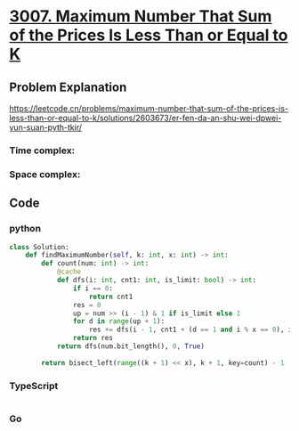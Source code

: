 # [3007. Maximum Number That Sum of the Prices Is Less Than or Equal to K](https://leetcode.cn/problems/maximum-number-that-sum-of-the-prices-is-less-than-or-equal-to-k/description/)



## Problem Explanation
https://leetcode.cn/problems/maximum-number-that-sum-of-the-prices-is-less-than-or-equal-to-k/solutions/2603673/er-fen-da-an-shu-wei-dpwei-yun-suan-pyth-tkir/
### Time complex:

### Space complex:

## Code

### python
```python
class Solution:
    def findMaximumNumber(self, k: int, x: int) -> int:
        def count(num: int) -> int:
            @cache
            def dfs(i: int, cnt1: int, is_limit: bool) -> int:
                if i == 0:
                    return cnt1
                res = 0
                up = num >> (i - 1) & 1 if is_limit else 1
                for d in range(up + 1):
                    res += dfs(i - 1, cnt1 + (d == 1 and i % x == 0), is_limit and d == up)
                return res
            return dfs(num.bit_length(), 0, True)
        
        return bisect_left(range((k + 1) << x), k + 1, key=count) - 1
```

### TypeScript
```TypeScript


```

### Go
```go
```